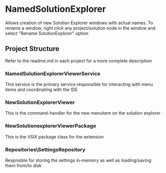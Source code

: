 # NamedSolutionExplorer

Allows creation of new Solution Explorer windows with actual names.
To rename a window, right click any project/solution node in the window and select "Rename SolutionExplorer" option

## Project Structure
Refer to the readme.md in each project for a more complete description

### NamedSolutionExplorerViewerService
This service is the primary service responsible for interacting with menu items and coordinating with the IDE

### NewSolutionExplorerViewer
This is the command-handler for the new menuitem on the solution explorer

### NewSolutionexplorerViewerPackage
This is the VSIX package class for the extension

### Repositories\SettingsRepository
Respnsible for storing the settings in-memory as well as loading/saving them from/to disk




